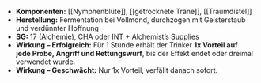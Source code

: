 - **Komponenten:** [[Nymphenblüte]], [[getrocknete Träne]], [[Traumdistel]]
- **Herstellung:** Fermentation bei Vollmond, durchzogen mit Geisterstaub und verdünnter Hoffnung
- **SG:** 17 (Alchemie), CHA oder INT + Alchemist’s Supplies
- **Wirkung – Erfolgreich:** Für 1 Stunde erhält der Trinker **1x Vorteil auf jede Probe, Angriff und Rettungswurf**, bis der Effekt endet oder dreimal verwendet wurde.
- **Wirkung – Geschwächt:** Nur 1x Vorteil, verfällt danach sofort.